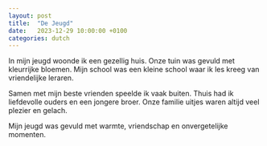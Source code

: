 ```yaml
---
layout: post
title:  "De Jeugd"
date:   2023-12-29 10:00:00 +0100
categories: dutch
---
```


In mijn jeugd woonde ik een gezellig huis. Onze tuin was gevuld met kleurrijke bloemen. Mijn school was een kleine school waar ik les kreeg van vriendelijke leraren. 

Samen met mijn beste vrienden speelde ik vaak buiten. Thuis had ik liefdevolle ouders en een jongere broer. Onze familie uitjes waren altijd veel plezier en gelach. 

Mijn jeugd was gevuld met warmte, vriendschap en onvergetelijke momenten. 
